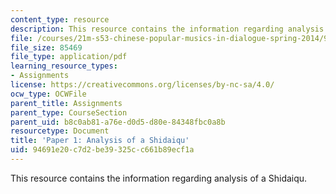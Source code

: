 ```yaml
---
content_type: resource
description: This resource contains the information regarding analysis of a Shidaiqu.
file: /courses/21m-s53-chinese-popular-musics-in-dialogue-spring-2014/94691e20c7d2be39325cc661b89ecf1a_MIT21M_S53S14_Assg_Paper1.pdf
file_size: 85469
file_type: application/pdf
learning_resource_types:
- Assignments
license: https://creativecommons.org/licenses/by-nc-sa/4.0/
ocw_type: OCWFile
parent_title: Assignments
parent_type: CourseSection
parent_uid: b8c0ab81-a76e-d0d5-d80e-84348fbc0a8b
resourcetype: Document
title: 'Paper 1: Analysis of a Shidaiqu'
uid: 94691e20-c7d2-be39-325c-c661b89ecf1a
---
```

This resource contains the information regarding analysis of a Shidaiqu.